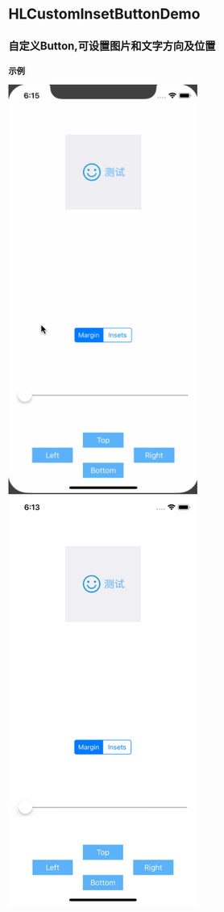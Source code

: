 # HLCustomInsetButtonDemo
## 自定义Button,可设置图片和文字方向及位置

### 示例
<img src="https://github.com/huanglei1926/HLCustomInsetButtonDemo/blob/master/Images/HLCustomInsetButton.gif" width="375" height="812" alt="示例"/>

<img src="https://github.com/huanglei1926/HLCustomInsetButtonDemo/blob/master/images/image1.png" width="375" height="812" alt="示例"/>
